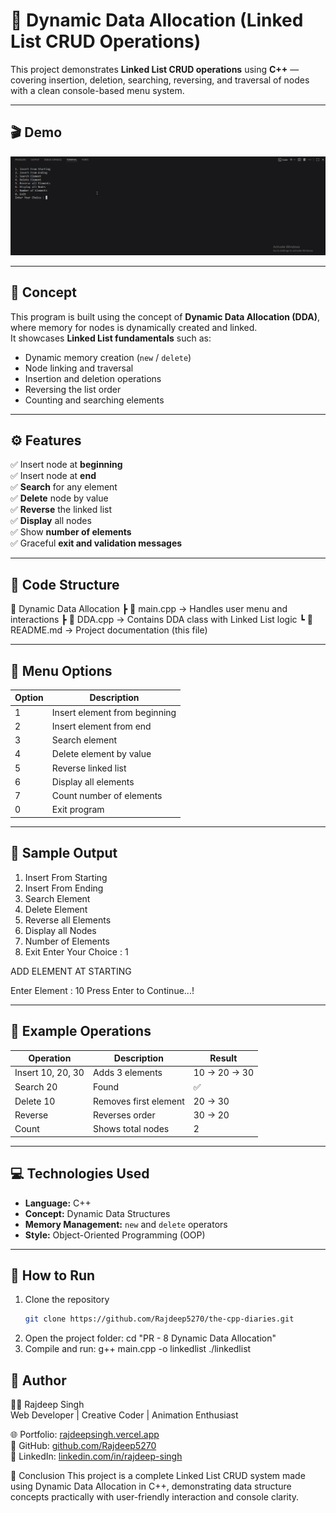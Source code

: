 # 🔗 Dynamic Data Allocation (Linked List CRUD Operations)

This project demonstrates **Linked List CRUD operations** using **C++** — covering insertion, deletion, searching, reversing, and traversal of nodes with a clean console-based menu system.

---

## 🎬 Demo

![Linked List CRUD Operations](https://github.com/Rajdeep5270/the-cpp-diaries/blob/master/PR%20-%208%20Dynamic%20Data%20Allocation/LinkedListCrudOperation.gif)

---

## 🧠 Concept

This program is built using the concept of **Dynamic Data Allocation (DDA)**, where memory for nodes is dynamically created and linked.  
It showcases **Linked List fundamentals** such as:

- Dynamic memory creation (`new` / `delete`)
- Node linking and traversal
- Insertion and deletion operations
- Reversing the list order
- Counting and searching elements

---

## ⚙️ Features

✅ Insert node at **beginning**  
✅ Insert node at **end**  
✅ **Search** for any element  
✅ **Delete** node by value  
✅ **Reverse** the linked list  
✅ **Display** all nodes  
✅ Show **number of elements**  
✅ Graceful **exit and validation messages**

---

## 🧩 Code Structure

📂 Dynamic Data Allocation
┣ 📜 main.cpp → Handles user menu and interactions
┣ 📜 DDA.cpp → Contains DDA class with Linked List logic
┗ 📜 README.md → Project documentation (this file)

---

## 📜 Menu Options

| Option | Description |
|--------|--------------|
| 1 | Insert element from beginning |
| 2 | Insert element from end |
| 3 | Search element |
| 4 | Delete element by value |
| 5 | Reverse linked list |
| 6 | Display all elements |
| 7 | Count number of elements |
| 0 | Exit program |

---

## 🧾 Sample Output

1. Insert From Starting
2. Insert From Ending
3. Search Element
4. Delete Element
5. Reverse all Elements
6. Display all Nodes
7. Number of Elements
0. Exit
Enter Your Choice : 1

ADD ELEMENT AT STARTING

Enter Element : 10
Press Enter to Continue...!

---

## 🧮 Example Operations

| Operation | Description | Result |
|------------|--------------|--------|
| Insert 10, 20, 30 | Adds 3 elements | 10 → 20 → 30 |
| Search 20 | Found | ✅ |
| Delete 10 | Removes first element | 20 → 30 |
| Reverse | Reverses order | 30 → 20 |
| Count | Shows total nodes | 2 |

---

## 💻 Technologies Used

- **Language:** C++  
- **Concept:** Dynamic Data Structures  
- **Memory Management:** `new` and `delete` operators  
- **Style:** Object-Oriented Programming (OOP)

---

## 🚀 How to Run

1. Clone the repository  
   ```bash
   git clone https://github.com/Rajdeep5270/the-cpp-diaries.git
2. Open the project folder:
   cd "PR - 8 Dynamic Data Allocation"
3. Compile and run:
   g++ main.cpp -o linkedlist
  ./linkedlist

## 🙌 Author

👨‍💻 Rajdeep Singh  
Web Developer | Creative Coder | Animation Enthusiast  

🌐 Portfolio: [rajdeepsingh.vercel.app](https://rajdeepsingh.vercel.app)  
🔗 GitHub: [github.com/Rajdeep5270](https://github.com/Rajdeep5270)  
💼 LinkedIn: [linkedin.com/in/rajdeep-singh](https://www.linkedin.com/in/rajdeep-singh/)  

🏁 Conclusion
This project is a complete Linked List CRUD system made using Dynamic Data Allocation in C++, demonstrating data structure concepts practically with user-friendly interaction and console clarity.
